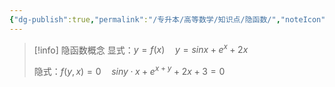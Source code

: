 ```yaml
---
{"dg-publish":true,"permalink":"/专升本/高等数学/知识点/隐函数/","noteIcon":""}
---
```


>[!info] 隐函数概念
>显式：$y=f(x)\quad y=sinx+e^x+2x$
>
>隐式：$f(y,x)=0 \quad siny·x+e^{x+y}+2x+3=0$